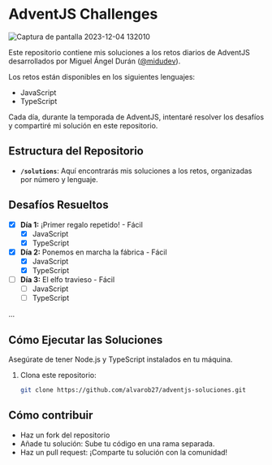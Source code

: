# AdventJS Challenges
![Captura de pantalla 2023-12-04 132010](https://github.com/alvarob27/adventJs-soluciones/assets/103132738/7e14da2a-1393-41e8-afe4-2b51f38a61e1)

Este repositorio contiene mis soluciones a los retos diarios de AdventJS desarrollados por Miguel Ángel Durán ([@midudev](https://github.com/midudev)).

Los retos están disponibles en los siguientes lenguajes:
- JavaScript
- TypeScript

Cada día, durante la temporada de AdventJS, intentaré resolver los desafíos y compartiré mi solución en este repositorio.

## Estructura del Repositorio

- **`/solutions`**: Aquí encontrarás mis soluciones a los retos, organizadas por número y lenguaje.

## Desafíos Resueltos

- [x] **Día 1:** ¡Primer regalo repetido! - Fácil
  - [x] JavaScript
  - [x] TypeScript

- [x] **Día 2:** Ponemos en marcha la fábrica - Fácil
  - [x] JavaScript
  - [x] TypeScript

- [ ] **Día 3:** El elfo travieso - Fácil
  - [ ] JavaScript
  - [ ] TypeScript

...

## Cómo Ejecutar las Soluciones

Asegúrate de tener Node.js y TypeScript instalados en tu máquina.

1. Clona este repositorio:
   ```bash
   git clone https://github.com/alvarob27/adventjs-soluciones.git

## Cómo contribuir
   - Haz un fork del repositorio
   - Añade tu solución: Sube tu código en una rama separada.
   - Haz un pull request: ¡Comparte tu solución con la comunidad!
